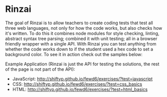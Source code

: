 Rinzai
======

The goal of Rinzai is to allow teachers to create coding tests that test all three web languages, not only for how the code works, but also checks how it's written. To do this it combines node modules for style checking, linting, abstract syntax tree parsing; combined it with unit testing; all in a browser friendly wrapper with a single API. With Rinzai you can test anything from whether the code works down to if the student used a hex code to set a background color. To see it in action check out the samples below:

Example Application (Rinzai is just the API for testing the solutions, the rest of the page is not part of the API):

* JavaScript: http://shiftyp.github.io/fewd6/exercises/?test=javascript
* CSS: http://shiftyp.github.io/fewd6/exercises/?test=css_basics
* HTML: http://shiftyp.github.io/fewd6/exercises/?test=html_basics
